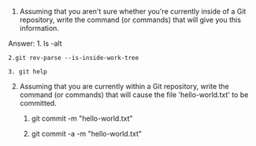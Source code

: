1. Assuming that you aren't sure whether you're currently inside of a Git repository, 
write the command (or commands) that will give you this information.

Answer: 
	1. ls -alt 

	2.git rev-parse --is-inside-work-tree 

	3. git help

2. Assuming that you are currently within a Git repository, write the command (or commands) that will cause the file 'hello-world.txt' to be committed.

	1. git commit -m "hello-world.txt"

	2. git commit -a -m "hello-world.txt"